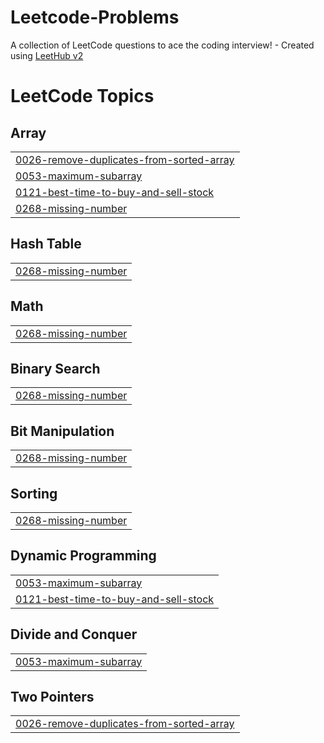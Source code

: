 # Leetcode-Problems
A collection of LeetCode questions to ace the coding interview! - Created using [LeetHub v2](https://github.com/arunbhardwaj/LeetHub-2.0)

<!---LeetCode Topics Start-->
# LeetCode Topics
## Array
|  |
| ------- |
| [0026-remove-duplicates-from-sorted-array](https://github.com/aanandmrh222/Leetcode-Problems/tree/master/0026-remove-duplicates-from-sorted-array) |
| [0053-maximum-subarray](https://github.com/aanandmrh222/Leetcode-Problems/tree/master/0053-maximum-subarray) |
| [0121-best-time-to-buy-and-sell-stock](https://github.com/aanandmrh222/Leetcode-Problems/tree/master/0121-best-time-to-buy-and-sell-stock) |
| [0268-missing-number](https://github.com/aanandmrh222/Leetcode-Problems/tree/master/0268-missing-number) |
## Hash Table
|  |
| ------- |
| [0268-missing-number](https://github.com/aanandmrh222/Leetcode-Problems/tree/master/0268-missing-number) |
## Math
|  |
| ------- |
| [0268-missing-number](https://github.com/aanandmrh222/Leetcode-Problems/tree/master/0268-missing-number) |
## Binary Search
|  |
| ------- |
| [0268-missing-number](https://github.com/aanandmrh222/Leetcode-Problems/tree/master/0268-missing-number) |
## Bit Manipulation
|  |
| ------- |
| [0268-missing-number](https://github.com/aanandmrh222/Leetcode-Problems/tree/master/0268-missing-number) |
## Sorting
|  |
| ------- |
| [0268-missing-number](https://github.com/aanandmrh222/Leetcode-Problems/tree/master/0268-missing-number) |
## Dynamic Programming
|  |
| ------- |
| [0053-maximum-subarray](https://github.com/aanandmrh222/Leetcode-Problems/tree/master/0053-maximum-subarray) |
| [0121-best-time-to-buy-and-sell-stock](https://github.com/aanandmrh222/Leetcode-Problems/tree/master/0121-best-time-to-buy-and-sell-stock) |
## Divide and Conquer
|  |
| ------- |
| [0053-maximum-subarray](https://github.com/aanandmrh222/Leetcode-Problems/tree/master/0053-maximum-subarray) |
## Two Pointers
|  |
| ------- |
| [0026-remove-duplicates-from-sorted-array](https://github.com/aanandmrh222/Leetcode-Problems/tree/master/0026-remove-duplicates-from-sorted-array) |
<!---LeetCode Topics End-->